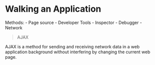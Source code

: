 # Walking an Application


Methods:
	- Page source
	- Developer Tools
		- Inspector
		- Debugger
		- Network

> AJAX

AJAX is a method for sending and receiving network data in a web application background without interfering by changing the current web page.

